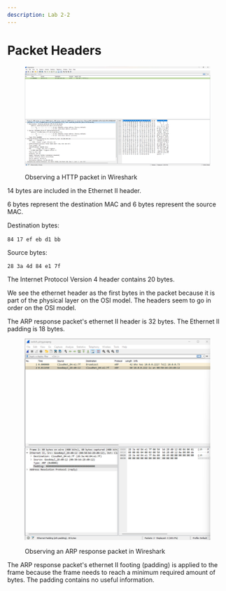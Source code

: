 ```yaml
---
description: Lab 2-2
---
```


# Packet Headers

<figure><img src="../../.gitbook/assets/image (1) (1) (1) (1) (1) (1) (1) (1) (1) (1) (1).png" alt=""><figcaption><p>Observing a HTTP packet in Wireshark</p></figcaption></figure>

14 bytes are included in the Ethernet II header.&#x20;

6 bytes represent the destination MAC and 6 bytes represent the source MAC.

Destination bytes:

`84 17 ef eb d1 bb`&#x20;

Source bytes:&#x20;

```
28 3a 4d 84 e1 7f
```

The Internet Protocol Version 4 header contains 20 bytes.&#x20;

We see the ethernet header as the first bytes in the packet because it is part of the physical layer on the OSI model. The headers seem to go in order on the OSI model. &#x20;



The ARP response packet's ethernet II header is 32 bytes. The Ethernet II padding is 18 bytes.&#x20;



<figure><img src="../../.gitbook/assets/image (6) (1) (1) (1).png" alt=""><figcaption><p>Observing an ARP response packet in Wireshark</p></figcaption></figure>

The ARP response packet's ethernet II footing (padding) is applied to the frame because the frame needs to reach a minimum required amount of bytes. The padding contains no useful information.
